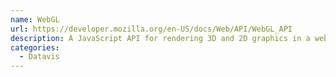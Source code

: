 ```yaml
---
name: WebGL
url: https://developer.mozilla.org/en-US/docs/Web/API/WebGL_API
description: A JavaScript API for rendering 3D and 2D graphics in a web browser.
categories:
  - Datavis
---
```

